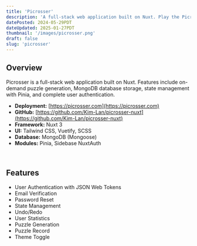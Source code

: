 ```yaml
---
title: 'Picrosser'
description: 'A full-stack web application built on Nuxt. Play the Picross puzzle game online!'
datePosted: 2024-05-29PDT
dateUpdated: 2025-01-27PDT
thumbnail: '/images/picrosser.png'
draft: false
slug: 'picrosser'
---
```


## Overview

Picrosser is a full-stack web application built on Nuxt. Features include on-demand puzzle generation, MongoDB database storage, state management with Pinia, and complete user authentication.

- **Deployment:** <u>[https://picrosser.com](https://picrosser.com)</u>
- **GitHub:** <u>[https://github.com/Kim-Lan/picrosser-nuxt](https://github.com/Kim-Lan/picrosser-nuxt)</u>
- **Framework:** Nuxt 3
- **UI:** Tailwind CSS, Vuetify, SCSS
- **Database:** MongoDB (Mongoose)
- **Modules:** Pinia, Sidebase NuxtAuth

<br />

## Features

- User Authentication with JSON Web Tokens
- Email Verification
- Password Reset
- State Management
- Undo/Redo
- User Statistics
- Puzzle Generation
- Puzzle Record
- Theme Toggle
